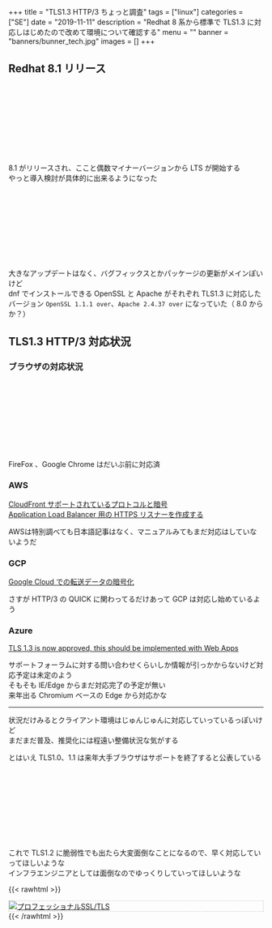 +++
title = "TLS1.3 HTTP/3 ちょっと調査"
tags = ["linux"]
categories = ["SE"]
date = "2019-11-11"
description = "Redhat 8 系から標準で TLS1.3 に対応しはじめたので改めて環境について確認する"
menu = ""
banner = "banners/bunner_tech.jpg"
images = []
+++

<!-- more -->

## Redhat 8.1 リリース
<div class="iframely-embed"><div class="iframely-responsive" style="height: 140px; padding-bottom: 0;"><a href="https://access.redhat.com/documentation/ja-jp/red_hat_enterprise_linux/8/html/8.1_release_notes/index" data-iframely-url="//cdn.iframe.ly/ipOb5TG"></a></div></div><script async src="//cdn.iframe.ly/embed.js" charset="utf-8"></script>  

8.1 がリリースされ、ここと偶数マイナーバージョンから LTS が開始する  
やっと導入検討が具体的に出来るようになった  

<div class="iframely-embed"><div class="iframely-responsive" style="height: 140px; padding-bottom: 0;"><a href="https://access.redhat.com/support/policy/updates/errata" data-iframely-url="//cdn.iframe.ly/OERWFb1"></a></div></div><script async src="//cdn.iframe.ly/embed.js" charset="utf-8"></script>  

大きなアップデートはなく、バグフィックスとかパッケージの更新がメインぽいけど  
dnf でインストールできる OpenSSL と Apache がそれぞれ TLS1.3 に対応したバージョン `OpenSSL 1.1.1 over`、`Apache 2.4.37 over` になっていた（ 8.0 からか？）  

## TLS1.3 HTTP/3 対応状況

### ブラウザの対応状況
<div class="iframely-embed"><div class="iframely-responsive" style="height: 140px; padding-bottom: 0;"><a href="https://forest.watch.impress.co.jp/docs/news/1138657.html" data-iframely-url="//cdn.iframe.ly/0pNk1MV?iframe=card-small"></a></div></div><script async src="//cdn.iframe.ly/embed.js" charset="utf-8"></script>  

FireFox 、Google Chrome はだいぶ前に対応済  

### AWS
<i class="fas fa-external-link-alt"></i> [CloudFront サポートされているプロトコルと暗号](https://docs.aws.amazon.com/ja_jp/AmazonCloudFront/latest/DeveloperGuide/secure-connections-supported-viewer-protocols-ciphers.html)  
<i class="fas fa-external-link-alt"></i> [Application Load Balancer 用の HTTPS リスナーを作成する](https://docs.aws.amazon.com/ja_jp/elasticloadbalancing/latest/application/create-https-listener.html)  

AWSは特別調べても日本語記事はなく、マニュアルみてもまだ対応はしていないようだ  

### GCP
<i class="fas fa-external-link-alt"></i> [Google Cloud での転送データの暗号化](https://cloud.google.com/security/encryption-in-transit/?hl=ja)  

さすが HTTP/3 の QUICK に関わってるだけあって GCP は対応し始めているよう  

### Azure
<i class="fas fa-external-link-alt"></i> [TLS 1.3 is now approved, this should be implemented with Web Apps](https://feedback.azure.com/forums/169385-web-apps/suggestions/35097916-tls-1-3-is-now-approved-this-should-be-implemente)  

サポートフォーラムに対する問い合わせくらいしか情報が引っかからないけど対応予定は未定のよう  
そもそも IE/Edge からまだ対応完了の予定が無い  
来年出る Chromium ベースの Edge から対応かな  

---

状況だけみるとクライアント環境はじゅんじゅんに対応していっているっぽいけど  
まだまだ普及、推奨化には程遠い整備状況な気がする  

とはいえ TLS1.0、1.1 は来年大手ブラウザはサポートを終了すると公表している  
<div class="iframely-embed"><div class="iframely-responsive" style="height: 140px; padding-bottom: 0;"><a href="https://www.itmedia.co.jp/enterprise/articles/1810/16/news077.html" data-iframely-url="//cdn.iframe.ly/kmIeVNv?iframe=card-small"></a></div></div><script async src="//cdn.iframe.ly/embed.js" charset="utf-8"></script>

これで TLS1.2 に脆弱性でも出たら大変面倒なことになるので、早く対応していってほしいような  
インフラエンジニアとしては面倒なのでゆっくりしていってほしいような  

{{< rawhtml >}}
<div style="border: dashed 1px #ccc;">
<a href="http://www.amazon.co.jp/exec/obidos/ASIN/4908686009/sinokyoufu-22/ref=nosim/" name="amazletlink" target="_blank"><img src="https://images-fe.ssl-images-amazon.com/images/I/41y5jGy1GrL._SL160_.jpg" alt="プロフェッショナルSSL/TLS" style="border: none;" /></a>
</div>
{{< /rawhtml >}}
